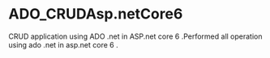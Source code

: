 # ADO_CRUDAsp.netCore6
CRUD application using ADO .net in ASP.net core 6 .Performed all operation using ado .net in asp.net core 6 .
